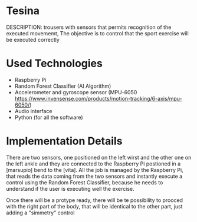 # Tesina
DESCRIPTION: trousers with sensors that permits recognition of the executed movememt, The objective is to control that the sport exercise will be executed correctly
 
# Used Technologies
- Raspberry Pi
- Random Forest Classifier (AI Algorithm)
- Accelerometer and gyroscope sensor (MPU-6050 https://www.invensense.com/products/motion-tracking/6-axis/mpu-6050/)
- Audio interface
- Python (for all the software)

# Implementation Details
There are two sensors, one positioned on the left wirst and the other one on the left ankle and they are connected to the Raspberry Pi postioned in a [marsupio] bend to the [vita].
All the job is managed by the Raspberry Pi, that reads the data coming from the two sensors and instantly execute a control using the Random Forest Classifier, because he needs to understand if the user is executing well the exercise.

Once there will be a protype ready, there will be te possibility to prooced with the right part of the body, that will be identical to the other part, just adding a "simmetry" control